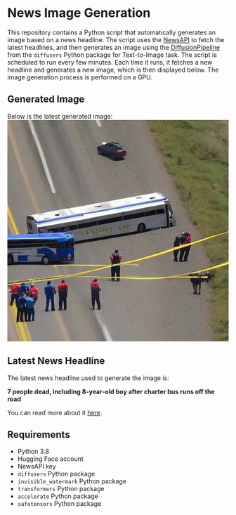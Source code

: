 # News Image Generation
This repository contains a Python script that automatically generates an image based on a news headline. The script uses the [NewsAPI](https://newsapi.org/) to fetch the latest headlines, and then generates an image using the [DiffusionPipeline](https://github.com/huggingface/diffusers) from the `diffusers` Python package for Text-to-Image task.
The script is scheduled to run every few minutes. Each time it runs, it fetches a new headline and generates a new image, which is then displayed below. The image generation process is performed on a GPU.

## Generated Image
Below is the latest generated image:
![Generated Image](image.png)

## Latest News Headline
The latest news headline used to generate the image is:

**7 people dead, including 8-year-old boy after charter bus runs off the road**

You can read more about it [here](https://news.google.com/rss/articles/CBMisgFBVV95cUxNZ0ptWVlEdTlMeXczR2kzOEt4N2xFM1FPRXFKT0d1bkg4MTVyV1JkM3BsVE9YVTN6a1NkVlc3Vm9WZnNoMl9nUjU5MDEzM29KcGI2TThCTXR1SzQwc0ozeTNIbWd0NHFSMS1pdW85N3VjSlZsa2FWTk9QTFpheWFMT3d3bVRFdkV2dVpReU0zdmtIS2pnS2R4a3dkVXJNYnVJc1FIWUpYRTNwTzE5azlrQS13?oc=5).

## Requirements
- Python 3.8
- Hugging Face account
- NewsAPI key
- `diffusers` Python package
- `invisible_watermark` Python package
- `transformers` Python package
- `accelerate` Python package
- `safetensors` Python package
